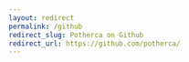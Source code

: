 ```yaml
---
layout: redirect
permalink: /github
redirect_slug: Potherca on Github
redirect_url: https://github.com/potherca/
---
```

